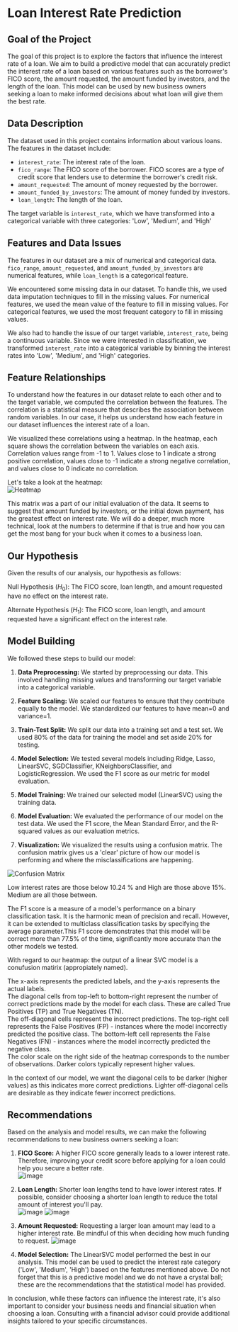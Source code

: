 # Loan Interest Rate Prediction

## Goal of the Project

The goal of this project is to explore the factors that influence the interest rate of a loan. We aim to build a predictive model that can accurately predict the interest rate of a loan based on various features such as the borrower's FICO score, the amount requested, the amount funded by investors, and the length of the loan. This model can be used by new business owners seeking a loan to make informed decisions about what loan will give them the best rate.

## Data Description

The dataset used in this project contains information about various loans. The features in the dataset include:

- `interest_rate`: The interest rate of the loan.
- `fico_range`: The FICO score of the borrower. FICO scores are a type of credit score that lenders use to determine the borrower's credit risk.
- `amount_requested`: The amount of money requested by the borrower.
- `amount_funded_by_investors`: The amount of money funded by investors.
- `loan_length`: The length of the loan.

The target variable is `interest_rate`, which we have transformed into a categorical variable with three categories: 'Low', 'Medium', and 'High'

## Features and Data Issues

The features in our dataset are a mix of numerical and categorical data. `fico_range`, `amount_requested`, and `amount_funded_by_investors` are numerical features, while `loan_length` is a categorical feature.

We encountered some missing data in our dataset. To handle this, we used data imputation techniques to fill in the missing values. For numerical features, we used the mean value of the feature to fill in missing values. For categorical features, we used the most frequent category to fill in missing values.

We also had to handle the issue of our target variable, `interest_rate`, being a continuous variable. Since we were interested in classification, we transformed `interest_rate` into a categorical variable by binning the interest rates into 'Low', 'Medium', and 'High' categories.

## Feature Relationships

To understand how the features in our dataset relate to each other and to the target variable, we computed the correlation between the features. The correlation is a statistical measure that describes the association between random variables. In our case, it helps us understand how each feature in our dataset influences the interest rate of a loan.

We visualized these correlations using a heatmap. In the heatmap, each square shows the correlation between the variables on each axis. Correlation values range from -1 to 1. Values close to 1 indicate a strong positive correlation, values close to -1 indicate a strong negative correlation, and values close to 0 indicate no correlation.

Let's take a look at the heatmap:  
![Heatmap](https://github.com/DocYoungblood/linear_regression_case_study/assets/96899068/5f6cde7c-409f-495f-81e6-90780f0b6750)


This matrix was a part of our initial evaluation of the data. It seems to suggest that amount funded by investors, or the initial down payment, has the greatest effect on interest rate. We will do a deeper, much more technical, look at the numbers to determine if that is true and how you can get the most bang for your buck when it comes to a business loan.

## Our Hypothesis

Given the results of our analysis, our hypothesis as follows:

Null Hypothesis ($H_0$): The FICO score, loan length, and amount requested have no effect on the interest rate.

Alternate Hypothesis ($H_1$): The FICO score, loan length, and amount requested have a significant effect on the interest rate.

## Model Building

We followed these steps to build our model:

1. **Data Preprocessing:** We started by preprocessing our data. This involved handling missing values and transforming our target variable into a categorical variable.

2. **Feature Scaling:** We scaled our features to ensure that they contribute equally to the model. We standardized our features to have mean=0 and variance=1.

3. **Train-Test Split:** We split our data into a training set and a test set. We used 80% of the data for training the model and set aside 20% for testing.

4. **Model Selection:** We tested several models including Ridge, Lasso, LinearSVC, SGDClassifier, KNeighborsClassifier, and LogisticRegression. We used the F1 score as our metric for model evaluation.

5. **Model Training:** We trained our selected model (LinearSVC) using the training data.

6. **Model Evaluation:** We evaluated the performance of our model on the test data. We used the F1 score, the Mean Standard Error, and the R-squared values as our evaluation metrics.

7. **Visualization:** We visualized the results using a confusion matrix. The confusion matrix gives us a 'clear' picture of how our model is performing and where the misclassifications are happening.

![Confusion Matrix](https://github.com/DocYoungblood/linear_regression_case_study/assets/96899068/b3a5ac80-6a50-47d4-b3f8-b37343d263c6)


Low interest rates are those below 10.24 % and High are those above 15%. Medium are all those between.

The F1 score is a measure of a model's performance on a binary classification task. It is the harmonic mean of precision and recall. However, it can be extended to multiclass classification tasks by specifying the average parameter.This F1 score demonstrates that this model will be correct more than 77.5% of the time, significantly more accurate than the other models we tested.

With regard to our heatmap: the output of a linear SVC model is a conufusion matirix (appropiately named).

The x-axis represents the predicted labels, and the y-axis represents the actual labels.  
The diagonal cells from top-left to bottom-right represent the number of correct predictions made by the model for each class. These are called True Positives (TP) and True Negatives (TN).  
The off-diagonal cells represent the incorrect predictions. The top-right cell represents the False Positives (FP) - instances where the model incorrectly predicted the positive class. The bottom-left cell represents the False Negatives (FN) - instances where the model incorrectly predicted the negative class.  
The color scale on the right side of the heatmap corresponds to the number of observations. Darker colors typically represent higher values.

In the context of our model, we want the diagonal cells to be darker (higher values) as this indicates more correct predictions. Lighter off-diagonal cells are desirable as they indicate fewer incorrect predictions.

## Recommendations

Based on the analysis and model results, we can make the following recommendations to new business owners seeking a loan:

1. **FICO Score:** A higher FICO score generally leads to a lower interest rate. Therefore, improving your credit score before applying for a loan could help you secure a better rate.                
![image](https://github.com/DocYoungblood/linear_regression_case_study/assets/96899068/41ccb417-7b63-4b8c-b991-94372d96d672)


2. **Loan Length:** Shorter loan lengths tend to have lower interest rates. If possible, consider choosing a shorter loan length to reduce the total amount of interest you'll pay.                
![image](https://github.com/DocYoungblood/linear_regression_case_study/assets/96899068/ef4c3fcd-d2f1-42c5-a5d1-b41618e9ce3e)
![image](https://github.com/DocYoungblood/linear_regression_case_study/assets/96899068/e4da905b-4a8f-4514-ba0e-3b6005e24a26)



3. **Amount Requested:** Requesting a larger loan amount may lead to a higher interest rate. Be mindful of this when deciding how much funding to request.
![image](https://github.com/DocYoungblood/linear_regression_case_study/assets/96899068/b8204d82-0438-4648-8f1b-cdb73d8403e1)



5. **Model Selection:** The LinearSVC model performed the best in our analysis. This model can be used to predict the interest rate category ('Low', 'Medium', 'High') based on the features mentioned above. Do not forget that this is a predictive model and we do not have a crystal ball; these are the recommendations that the statistical model has provided.                     

In conclusion, while these factors can influence the interest rate, it's also important to consider your business needs and financial situation when choosing a loan. Consulting with a financial advisor could provide additional insights tailored to your specific circumstances.           
